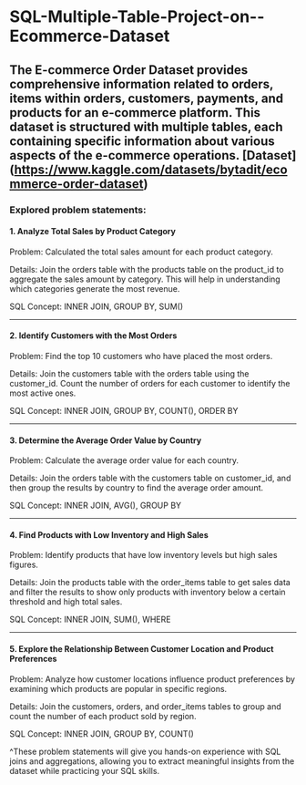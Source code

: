 # SQL-Multiple-Table-Project-on--Ecommerce-Dataset

## The E-commerce Order Dataset provides comprehensive information related to orders, items within orders, customers, payments, and products for an e-commerce platform. This dataset is structured with multiple tables, each containing specific information about various aspects of the e-commerce operations. [Dataset] (https://www.kaggle.com/datasets/bytadit/ecommerce-order-dataset)

### Explored problem statements:

#### 1. Analyze Total Sales by Product Category



Problem: Calculated the total sales amount for each product category.

Details: Join the orders table with the products table on the product_id to aggregate the sales amount by category. This will help in understanding which categories generate the most revenue.

SQL Concept: INNER JOIN, GROUP BY, SUM()

---

#### 2. Identify Customers with the Most Orders



Problem: Find the top 10 customers who have placed the most orders.

Details: Join the customers table with the orders table using the customer_id. Count the number of orders for each customer to identify the most active ones.

SQL Concept: INNER JOIN, GROUP BY, COUNT(), ORDER BY

---

#### 3. Determine the Average Order Value by Country



Problem: Calculate the average order value for each country.

Details: Join the orders table with the customers table on customer_id, and then group the results by country to find the average order amount.

SQL Concept: INNER JOIN, AVG(), GROUP BY

---

#### 4. Find Products with Low Inventory and High Sales



Problem: Identify products that have low inventory levels but high sales figures.

Details: Join the products table with the order_items table to get sales data and filter the results to show only products with inventory below a certain threshold and high total sales.

SQL Concept: INNER JOIN, SUM(), WHERE

---

#### 5. Explore the Relationship Between Customer Location and Product Preferences



Problem: Analyze how customer locations influence product preferences by examining which products are popular in specific regions.

Details: Join the customers, orders, and order_items tables to group and count the number of each product sold by region.

SQL Concept: INNER JOIN, GROUP BY, COUNT()

^These problem statements will give you hands-on experience with SQL joins and aggregations, allowing you to extract meaningful insights from the dataset while practicing your SQL skills.
